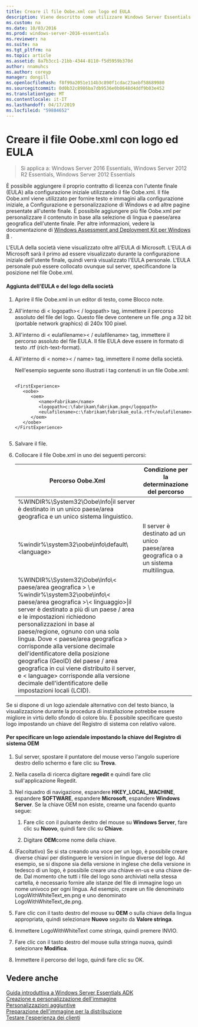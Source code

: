 ```yaml
---
title: Creare il file Oobe.xml con logo ed EULA
description: Viene descritto come utilizzare Windows Server Essentials
ms.custom: na
ms.date: 10/03/2016
ms.prod: windows-server-2016-essentials
ms.reviewer: na
ms.suite: na
ms.tgt_pltfrm: na
ms.topic: article
ms.assetid: 8a7b3cc1-21bb-4344-8110-f5d5959b370d
author: nnamuhcs
ms.author: coreyp
manager: dongill
ms.openlocfilehash: f8f99a2051e114b3c890f1cdac23aebf58689980
ms.sourcegitcommit: 0d0b32c8986ba7db9536e0b8648d4ddf9b03e452
ms.translationtype: MT
ms.contentlocale: it-IT
ms.lasthandoff: 04/17/2019
ms.locfileid: "59884652"
---
```

# <a name="create-the-oobexml-file-including-logo-and-eula"></a>Creare il file Oobe.xml con logo ed EULA

>Si applica a: Windows Server 2016 Essentials, Windows Server 2012 R2 Essentials, Windows Server 2012 Essentials

È possibile aggiungere il proprio contratto di licenza con l'utente finale (EULA) alla configurazione iniziale utilizzando il file Oobe.xml. Il file Oobe.xml viene utilizzato per fornire testo e immagini alla configurazione iniziale, a Configurazione e personalizzazione di Windows e ad altre pagine presentate all'utente finale. È possibile aggiungere più file Oobe.xml per personalizzare il contenuto in base alla selezione di lingua e paese/area geografica dell'utente finale. Per altre informazioni, vedere la documentazione di [Windows Assessment and Deployment Kit per Windows 8](https://go.microsoft.com/fwlink/?LinkId=248694) .  
  
 L'EULA della società viene visualizzato oltre all'EULA di Microsoft. L'EULA di Microsoft sarà il primo ad essere visualizzato durante la configurazione iniziale dell'utente finale, quindi verrà visualizzato l'EULA personale. L'EULA personale può essere collocato ovunque sul server, specificandone la posizione nel file Oobe.xml.  
  
#### <a name="to-add-your-company-eula-and-logo"></a>Aggiunta dell'EULA e del logo della società  
  
1.  Aprire il file Oobe.xml in un editor di testo, come Blocco note.  
  
2.  All'interno di < logopath\>< / logopath\> tag, immettere il percorso assoluto del file del logo. Questo file deve contenere un file .png a 32 bit (portable network graphics) di 240x 100 pixel.  
  
3.  All'interno di < eulafilename\>< / eulafilename\> tag, immettere il percorso assoluto del file EULA. Il file EULA deve essere in formato di testo .rtf (rich-text-format).  
  
4.  All'interno di < nome\>< / name\> tag, immettere il nome della società.  
  
     Nell'esempio seguente sono illustrati i tag contenuti in un file Oobe.xml:  
  
    ```  
  
    <FirstExperience>  
       <oobe>  
          <oem>  
             <name>Fabrikam</name>  
             <logopath>c:\fabrikam\fabrikam.png</logopath>  
             <eulafilename>c:\fabrikam\fabrikam_eula.rtf</eulafilename>  
          </oem>  
       </oobe>  
    </FirstExperience>  
  
    ```  
  
5.  Salvare il file.  
  
6.  Collocare il file Oobe.xml in uno dei seguenti percorsi:  
  
    |Percorso Oobe.Xml|Condizione per la determinazione del percorso|  
    |-----------------------|----------------------------------------|  
    |%WINDIR%\System32\Oobe\Info\|il server è destinato in un unico paese/area geografica e un unico sistema linguistico.|  
    |%windir%\system32\oobe\info\default\\<language\>|Il server è destinato ad un unico paese/area geografica o a un sistema multilingua.|  
    |%WINDIR%\System32\Oobe\Info\\< paese/area geografica > \ e %windir%\system32\oobe\info\\< paese/area geografica >\\< linguaggio\>\|il server è destinato a più di un paese / area e le impostazioni richiedono personalizzazioni in base al paese/regione, ognuno con una sola lingua. Dove < paese/area geografica > corrisponde alla versione decimale dell'identificatore della posizione geografica (GeoID) del paese / area geografica in cui viene distribuito il server, e < language\> corrisponde alla versione decimale dell'identificatore delle impostazioni locali (LCID).|  
  
 Se si dispone di un logo aziendale alternativo con del testo bianco, la visualizzazione durante la procedura di installazione potrebbe essere migliore in virtù dello sfondo di colore blu.  È possibile specificare questo logo impostando un chiave del Registro di sistema con relativo valore.  
  
#### <a name="to-specify-a-company-logo-by-setting-the-oem-registry-key"></a>Per specificare un logo aziendale impostando la chiave del Registro di sistema OEM  
  
1.  Sul server, spostare il puntatore del mouse verso l'angolo superiore destro dello schermo e fare clic su **Trova**.  
  
2.  Nella casella di ricerca digitare **regedit** e quindi fare clic sull'applicazione Regedit.  
  
3.  Nel riquadro di navigazione, espandere  **HKEY_LOCAL_MACHINE**, espandere **SOFTWARE**, espandere **Microsoft**, espandere **Windows Server**. Se la chiave OEM non esiste, crearne una facendo quanto segue:  
  
    1.  Fare clic con il pulsante destro del mouse su **Windows Server**, fare clic su **Nuovo**, quindi fare clic su **Chiave**.  
  
    2.  Digitare **OEM**come nome della chiave.  
  
4.  (Facoltativo) Se si sta creando una voce per un logo, è possibile creare diverse chiavi per distinguere le versioni in lingue diverse del logo. Ad esempio, se si dispone sia della versione in inglese che della versione in tedesco di un logo, è possibile creare una chiave en-us e una chiave de-de. Dal momento che tutti i file del logo sono archiviati nella stessa cartella, è necessario fornire alle istanze del file di immagine logo un nome univoco per ogni lingua. Ad esempio, creare un file denominato LogoWithWhiteText_en.png e uno denominato LogoWithWhiteText_de.png.  
  
5.  Fare clic con il tasto destro del mouse su **OEM** o sulla chiave della lingua appropriata, quindi selezionare **Nuovo** seguito da **Valore stringa**.  
  
6.  Immettere LogoWithWhiteText come stringa, quindi premere INVIO.  
  
7.  Fare clic con il tasto destro del mouse sulla stringa nuova, quindi selezionare **Modifica**.  
  
8.  Immettere il percorso del logo, quindi fare clic su OK.  
  
## <a name="see-also"></a>Vedere anche  
 [Guida introduttiva a Windows Server Essentials ADK](Getting-Started-with-the-Windows-Server-Essentials-ADK.md)   
 [Creazione e personalizzazione dell'immagine](Creating-and-Customizing-the-Image.md)   
 [Personalizzazioni aggiuntive](Additional-Customizations.md)   
 [Preparazione dell'immagine per la distribuzione](Preparing-the-Image-for-Deployment.md)   
 [Testare l'esperienza dei clienti](Testing-the-Customer-Experience.md)